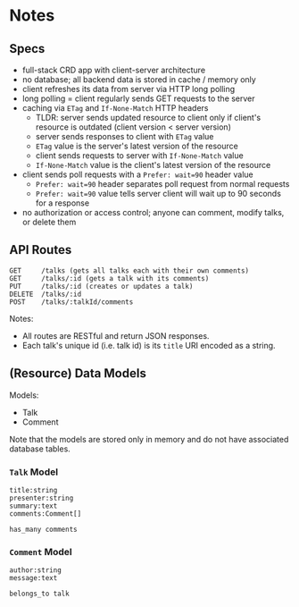 # Notes

## Specs

- full-stack CRD app with client-server architecture
- no database; all backend data is stored in cache / memory only
- client refreshes its data from server via HTTP long polling
- long polling = client regularly sends GET requests to the server
- caching via `ETag` and `If-None-Match` HTTP headers
  - TLDR: server sends updated resource to client only if client's resource is outdated (client version < server version)
  - server sends responses to client with `ETag` value
  - `ETag` value is the server's latest version of the resource
  - client sends requests to server with `If-None-Match` value
  - `If-None-Match` value is the client's latest version of the resource
- client sends poll requests with a `Prefer: wait=90` header value
  - `Prefer: wait=90` header separates poll request from normal requests
  - `Prefer: wait=90` value tells server client will wait up to 90 seconds for a response
- no authorization or access control; anyone can comment, modify talks, or delete them

## API Routes

```
GET     /talks (gets all talks each with their own comments)
GET     /talks/:id (gets a talk with its comments)
PUT     /talks/:id (creates or updates a talk)
DELETE  /talks/:id
POST    /talks/:talkId/comments
```

Notes:

- All routes are RESTful and return JSON responses.
- Each talk's unique id (i.e. talk id) is its `title` URI encoded as a string.

## (Resource) Data Models

Models:

- Talk
- Comment

Note that the models are stored only in memory and do not have associated database tables.

### `Talk` Model

```
title:string
presenter:string
summary:text
comments:Comment[]

has_many comments
```

### `Comment` Model

```
author:string
message:text

belongs_to talk
```
